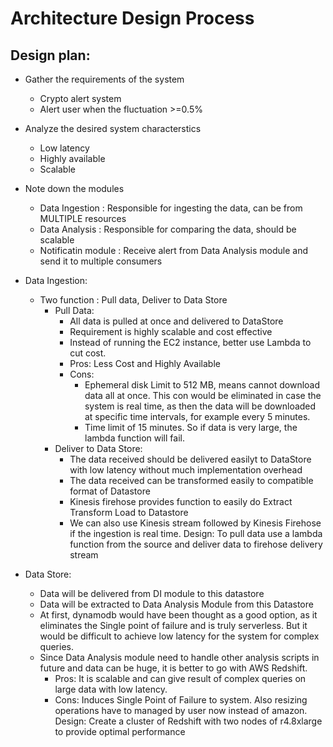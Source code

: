 # Architecture Design Process
## Design plan:
- Gather the requirements of the system
    - Crypto alert system
    - Alert user when the fluctuation >=0.5% 
- Analyze the desired system characterstics
    - Low latency
    - Highly available
    - Scalable
- Note down the modules
    - Data Ingestion : Responsible for ingesting the data, can be from MULTIPLE resources
    - Data Analysis  : Responsible for comparing the data, should be scalable
    - Notificatin module : Receive alert from Data Analysis module and send it to multiple consumers 
- Data Ingestion:
    - Two function : Pull data, Deliver to Data Store
        - Pull Data: 
            - All data is pulled at once and delivered to DataStore
            - Requirement is highly scalable and cost effective
            - Instead of running the EC2 instance, better use Lambda to cut cost.
            - Pros: Less Cost and Highly Available 
            - Cons: 
                - Ephemeral disk Limit to 512 MB, means cannot download data all at once. This con would be eliminated in case the system is real time, as then the data will be downloaded at specific time intervals, for example every 5 minutes.
                - Time limit of 15 minutes. So if data is very large, the lambda function will fail.
        - Deliver to Data Store:
            - The data received should be delivered easilyt to  DataStore with low latency without much implementation overhead
            - The data received can be transformed easily to compatible format of Datastore
            - Kinesis firehose provides function to easily do Extract Transform Load to Datastore
            - We can also use Kinesis stream followed by Kinesis Firehose if the ingestion is real time.
    Design: To pull data use a lambda function from the source and deliver data to firehose delivery stream

- Data Store:
    - Data will be delivered from DI module to this datastore
    - Data will be extracted to Data Analysis Module from this Datastore
    - At first, dynamodb would have been thought as a good option, as it eliminates the Single point of failure and is truly serverless. But it would be difficult to achieve low latency for the system for complex queries.
    - Since Data Analysis module need to handle other analysis scripts in future and data can be huge, it is better to go with AWS Redshift.
        - Pros: It is scalable and can give result of complex queries on large data with low latency. 
        - Cons: Induces Single Point of Failure to system. Also resizing operations have to managed by user now instead of amazon.
    Design: Create a cluster of Redshift with two nodes of r4.8xlarge to provide optimal performance

